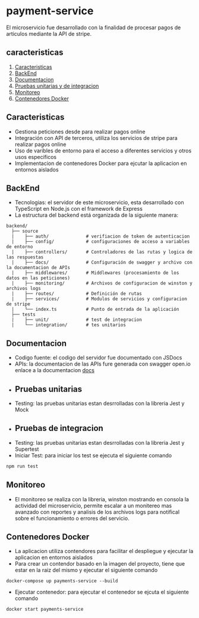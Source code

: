 # payment-service
El microservicio fue desarrollado con la finalidad de procesar pagos de articulos mediante la API de stripe.
## caracteristicas
1. [Caracteristicas](#caracteristicas)
2. [BackEnd](#backend)
3. [Documentacion](#documentacion)
4. [Pruebas unitarias y de integracion](#pruebas-unitarias)
5. [Monitoreo](#monitoreo)
6. [Contenedores Docker](#contenedores-docker)
## Caracteristicas
- Gestiona peticiones desde para realizar pagos online
- Integración con API de terceros, utiliza los servicios de stripe para realizar pagos online
- Uso de varibles de entorno para el acceso a diferentes servicios y otros usos especificos
- Implementacion de contenedores Docker para ejcutar la aplicacion en entornos aislados
## BackEnd
- Tecnologias: el servidor de este microservicio, esta desarrollado con TypeScript en Node.js con el framework de Express
- La estructura del backend está organizada de la siguiente manera:
```plaintext
backend/
  ├── source
  |    ├── auth/              # verifiacion de token de autenticacion
  |    ├── config/            # configuraciones de acceso a variables de entorno
  |    ├── controllers/       # Controladores de las rutas y logica de las respuestas
  |    ├── docs/              # Configuración de swagger y archivo con la documentacion de APIs
  |    ├── middlewares/       # Middlewares (procesamiento de los datos en las peticiones)
  |    ├── monitoring/        # Archivos de configuracion de winston y archivos logs
  |    ├── routes/            # Definición de rutas
  |    ├── services/          # Modulos de servicios y configuracion de stripe
  |    └── index.ts           # Punto de entrada de la aplicación
  ├── tests
  |    ├── unit/              # test de integracion
  |    └── integration/       # tes unitarios
```
## Documentacion
- Codigo fuente: el codigo del servidor fue documentado con JSDocs
- APIs: la documentacion de las APIs fure generada con swagger open.io enlace a la documentacion [docs](http://localhost:3001/microservice/payments/docs)
- ## Pruebas unitarias
- Testing: las pruebas unitarias estan desrrolladas con la libreria Jest y Mock
- ## Pruebas de integracion
- Testing: las pruebas unitarias estan desrrolladas con la libreria Jest y Supertest
- Iniciar Test: para iniciar los test se ejecuta el siguiente comando
``` bash
npm run test
```
## Monitoreo
- El monitoreo se realiza con la libreria, winston mostrando en consola la actividad del microservicio, permite escalar a un monitereo mas avanzado con reportes y analisis de los archivos logs para notifical sobre el funcionamiento o errores del servicio.
## Contenedores Docker
- La aplicacion utiliza contendores para facilitar el despliegue y ejecutar la aplicacion en entornos aislados
- Para crear un contendor basado en la imagen del proyecto, tiene que estar en la raiz del mismo y ejecutar el siguiente comando
```
docker-compose up payments-service --build
```
- Ejecutar contenedor: para ejecutar el contenedor se ejcuta el siguiente comando
``` bash
docker start payments-service
```
